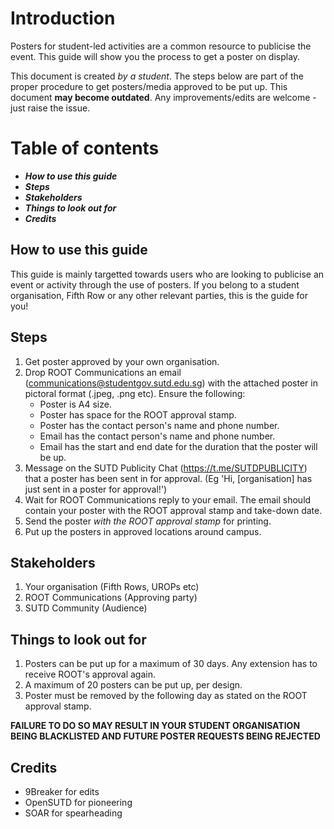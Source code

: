 # Introduction
Posters for student-led activities are a common resource to publicise the event. This guide will show you the process to get a poster on display.

This document is created *by a student*. The steps below are part of the proper procedure to get posters/media approved to be put up. This document **may become outdated**. Any improvements/edits are welcome - just raise the issue.

# Table of contents
- ***How to use this guide***
- ***Steps***
- ***Stakeholders***
- ***Things to look out for***
- ***Credits***

## How to use this guide
This guide is mainly targetted towards users who are looking to publicise an event or activity through the use of posters. If you belong to a student organisation, Fifth Row or any other relevant parties, this is the guide for you!

## Steps
1. Get poster approved by your own organisation.
2. Drop ROOT Communications an email (communications@studentgov.sutd.edu.sg) with the attached poster in pictoral format (.jpeg, .png etc). Ensure the following:
   - Poster is A4 size.
   - Poster has space for the ROOT approval stamp.
   - Poster has the contact person's name and phone number.
   - Email has the contact person's name and phone number.
   - Email has the start and end date for the duration that the poster will be up.
3. Message on the SUTD Publicity Chat (https://t.me/SUTDPUBLICITY) that a poster has been sent in for approval. (Eg 'Hi, [organisation] has just sent in a poster for approval!')
4. Wait for ROOT Communications reply to your email. The email should contain your poster with the ROOT approval stamp and take-down date.
5. Send the poster *with the ROOT approval stamp* for printing.
6. Put up the posters in approved locations around campus.

## Stakeholders
1. Your organisation (Fifth Rows, UROPs etc)
2. ROOT Communications (Approving party)
3. SUTD Community (Audience)

## Things to look out for
1. Posters can be put up for a maximum of 30 days. Any extension has to receive ROOT's approval again.
2. A maximum of 20 posters can be put up, per design.
3. Poster must be removed by the following day as stated on the ROOT approval stamp.

**FAILURE TO DO SO MAY RESULT IN YOUR STUDENT ORGANISATION BEING BLACKLISTED AND FUTURE POSTER REQUESTS BEING REJECTED**
## Credits
- 9Breaker for edits
- OpenSUTD for pioneering
- SOAR for spearheading
